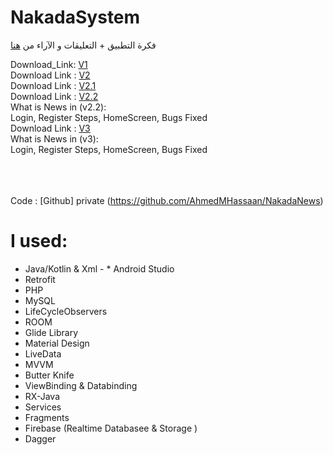 # NakadaSystem


فكرة التطبيق + التعليقات و الآراء من [هنا](https://www.facebook.com/AhmedMHassaan12/posts/2274160442893095)


Download_Link: [V1](https://ahmedmhassaan.000webhostapp.com/)<br>
Download Link : [V2](https://www.mediafire.com/file/ikepxbfd6zsd2hw/app-debug.apk/file)<br>
Download Link : [V2.1](https://drive.google.com/file/d/1z6ojUitG9uIIKvA__RYIMJF43LCcTHHe/view?usp=sharing)<br>
Download Link : [V2.2](https://drive.google.com/file/d/1nzLhFzUNBwscrZ65c7xjdgtnBKppOEIu/view?usp=sharing)<br>
What is News in (v2.2):<br>
Login, Register Steps, HomeScreen, Bugs Fixed <br>
Download Link : [V3](https://drive.google.com/file/d/1jV3wJcm7PZYWH0vojgdbkflzm4VB6DxP/view?usp=drivesdk)<br>
What is News in (v3):<br>
Login, Register Steps, HomeScreen, Bugs Fixed


<br><br><br>
Code : [Github] private (https://github.com/AhmedMHassaan/NakadaNews)

# I  used:
* Java/Kotlin & Xml - * Android  Studio
* Retrofit 
* PHP
* MySQL
* LifeCycleObservers
* ROOM
* Glide Library
* Material Design
* LiveData
* MVVM
* Butter Knife
* ViewBinding & Databinding
* RX-Java
* Services
* Fragments
* Firebase (Realtime Databasee & Storage )
* Dagger

